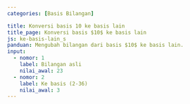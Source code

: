 ```yaml
---
categories: [Basis Bilangan]

title: Konversi basis 10 ke basis lain
title_page: Konversi basis $10$ ke basis lain
js: ke-basis-lain_s
panduan: Mengubah bilangan dari basis $10$ ke basis lain.
input:
  - nomor: 1
    label: Bilangan asli
    nilai_awal: 23
  - nomor: 2
    label: Ke basis (2-36)
    nilai_awal: 3
---
```

